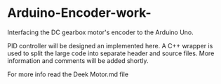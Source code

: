 # Arduino-Encoder-work-
Interfacing the DC gearbox motor's encoder to the Arduino Uno.

PID controller will be designed an implemented here. A C++ wrapper is used to split the large code into separate header and source files. More information and comments will be added shortly. 

For more info read the Deek Motor.md file 
